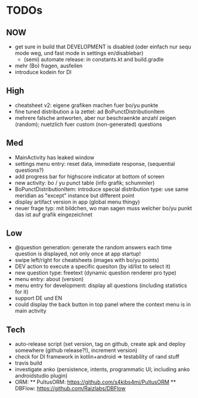 
# TODOs

## NOW
* get sure in build that DEVELOPMENT is disabled (oder einfach nur sequ mode weg, und fast mode in settings en/disablebar)
    * (semi) automate release: in constants.kt and build.gradle
* mehr (Bo) fragen, ausfeilen
* introduce kodein for DI


## High
* cheatsheet v2: eigene grafiken machen fuer bo/yu punkte
* fine tuned distribution a la zettel: ad BoPunctDistributionItem
* mehrere falsche antworten, aber nur beschraenkte anzahl zeigen (random); nuetzlich fuer custom (non-generated) questions

## Med
* MainActivity has leaked window
* settings menu entry: reset data, immediate response, (sequential questions?)
* add progress bar for highscore indicator at bottom of screen
* new activity: bo / yu punct table (info grafik; schummler)
* BoPunctDistributionItem: introduce special distribution type: use same meridian as "except" instance but different point
* display artifact version in app (global menu thingy)
* neuer frage typ: mit bildchen, wo man sagen muss welcher bo/yu punkt das ist auf grafik eingezeichnet

## Low
* @question generation: generate the random answers each time question is displayed, not only once at app startup!
* swipe left/right for cheatsheets (images with bo/yu points)
* DEV action to execute a specific quesiton (by id/list to select it)
* new question type: freetext (dynamic question renderer pro type)
* menu entry: about (version)
* menu entry for development: display all questions (including statistics for it)
* support DE und EN
* could display the back button in top panel where the context menu is in main activity

## Tech
* auto-release script (set version, tag on github, create apk and deploy somewhere (github release?!), increment version)
* check for DI framework in kotlin+android => testability of rand stuff
* travis build
* investigate anko (persistence, intents, programmatic UI; including anko androidstudio plugin)
* ORM:
** PultusORM: https://github.com/s4kibs4mi/PultusORM
** DBFlow: https://github.com/Raizlabs/DBFlow